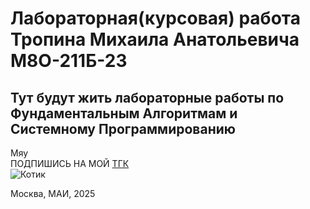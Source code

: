 # Лабораторная(курсовая) работа Тропина Михаила Анатольевича М8О-211Б-23 

## Тут будут жить лабораторные работы по Фундаментальным Алгоритмам и Системному Программированию


Мяу
<br/>
ПОДПИШИСЬ НА МОЙ  [ТГК](https://t.me/lemtooo)
<br/>
![Котик](https://cs14.pikabu.ru/post_img/2021/12/03/11/1638557600190241080.webp)

<div style="display: none;">Хм... даже так?) ПОДПИШИСЬ НА МОЙ  [ТГК](https://t.me/lemtooo)... Ну и там, хм... не знаю... Что как дела? Как жизнь?.. </div>

Москва, МАИ, 2025